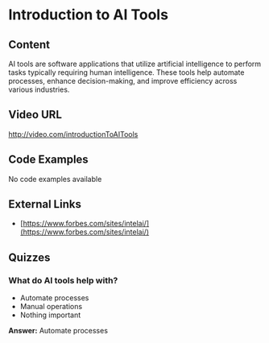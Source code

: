 # Introduction to AI Tools

## Content

AI tools are software applications that utilize artificial intelligence to perform tasks typically requiring human intelligence. These tools help automate processes, enhance decision-making, and improve efficiency across various industries.

## Video URL

http://video.com/introductionToAITools

## Code Examples

No code examples available

## External Links

- [https://www.forbes.com/sites/intelai/](https://www.forbes.com/sites/intelai/)

## Quizzes

### What do AI tools help with?

- Automate processes
- Manual operations
- Nothing important

**Answer:** Automate processes